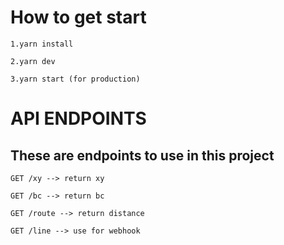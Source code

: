 
# How to get start

```
1.yarn install
```
```
2.yarn dev
```
```
3.yarn start (for production)
```

# API ENDPOINTS
## These are endpoints to use in this project
```text
GET /xy --> return xy
```
```text
GET /bc --> return bc
```
```text
GET /route --> return distance
```
```text
GET /line --> use for webhook
```
